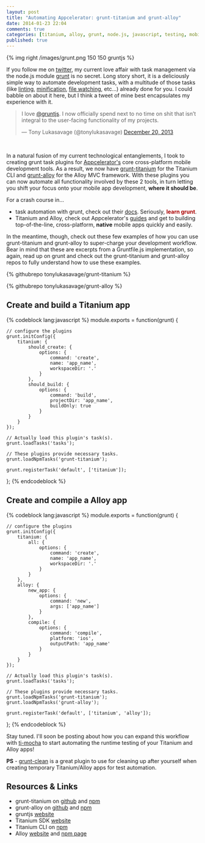 ```yaml
---
layout: post
title: "Automating Appcelerator: grunt-titanium and grunt-alloy"
date: 2014-01-23 22:04
comments: true
categories: [titanium, alloy, grunt, node.js, javascript, testing, mobile]
published: true
---
```


{% img right /images/grunt.png 150 150 gruntjs %}

If you follow me on [twitter](https://twitter.com/tonylukasavage), my current love affair with task management via the node.js module [grunt](http://gruntjs.com/) is no secret. Long story short, it is a deliciously simple way to automate development tasks, with a multitude of those tasks (like [linting](https://github.com/gruntjs/grunt-contrib-jshint), [minification](https://github.com/gruntjs/grunt-contrib-uglify), [file watching](https://npmjs.org/package/grunt-contrib-watch), etc...) already done for you. I could babble on about it here, but I think a tweet of mine best encapsulates my experience with it.<!-- more -->

<blockquote class="twitter-tweet" lang="en"><p>I love <a href="https://twitter.com/gruntjs">@gruntjs</a>. I now officially spend next to no time on shit that isn’t integral to the user-facing functionality of my projects.</p>&mdash; Tony Lukasavage (@tonylukasavage) <a href="https://twitter.com/tonylukasavage/statuses/414071952039772160">December 20, 2013</a></blockquote>
<script async src="//platform.twitter.com/widgets.js" charset="utf-8"></script><br>

In a natural fusion of my current technological entanglements, I took to creating grunt task plugins for [Appcelerator's](http://www.appcelerator.com/titanium/) core cross-platform mobile development tools. As a result, we now have [grunt-titanium](https://npmjs.org/package/grunt-titanium) for the Titanium CLI and [grunt-alloy](https://npmjs.org/package/grunt-alloy) for the Alloy MVC framework. With these plugins you can now automate all functionality involved by these 2 tools, in turn letting you shift your focus onto your mobile app development, **where it should be**.

For a crash course in...

* task automation with grunt, check out their [docs](http://gruntjs.com/getting-started). Seriously, <span style="color:#a00;font-weight:bold;">learn grunt</span>.
* Titanium and Alloy, check out Appcelerator's [guides](http://docs.appcelerator.com/titanium/latest/) and get to building top-of-the-line, cross-platform, **native** mobile apps quickly and easily.

In the meantime, though, check out these few examples of how you can use grunt-titanium and grunt-alloy to super-charge your development workflow. Bear in mind that these are excerpts from a Gruntfile.js implementation, so again, read up on grunt and check out the grunt-titanium and grunt-alloy repos to fully understand how to use these examples.

{% githubrepo tonylukasavage/grunt-titanium %}

{% githubrepo tonylukasavage/grunt-alloy %}

## Create and build a Titanium app

{% codeblock lang:javascript %}
module.exports = function(grunt) {

	// configure the plugins
	grunt.initConfig({
		titanium: {
			should_create: {
				options: {
					command: 'create',
					name: 'app_name',
					workspaceDir: '.'
				}
			},
			should_build: {
				options: {
					command: 'build',
					projectDir: 'app_name',
					buildOnly: true
				}
			}
		}
	});

	// Actually load this plugin's task(s).
	grunt.loadTasks('tasks');

	// These plugins provide necessary tasks.
	grunt.loadNpmTasks('grunt-titanium');

	grunt.registerTask('default', ['titanium']);
};
{% endcodeblock %}

## Create and compile a Alloy app

{% codeblock lang:javascript %}
module.exports = function(grunt) {

	// configure the plugins
	grunt.initConfig({
		titanium: {
			all: {
				options: {
					command: 'create',
					name: 'app_name',
					workspaceDir: '.'
				}
			}
		},
		alloy: {
			new_app: {
				options: {
					command: 'new',
					args: ['app_name']
				}
			},
			compile: {
				options: {
					command: 'compile',
					platform: 'ios',
					outputPath: 'app_name'
				}
			}
		}
	});

	// Actually load this plugin's task(s).
	grunt.loadTasks('tasks');

	// These plugins provide necessary tasks.
	grunt.loadNpmTasks('grunt-titanium');
	grunt.loadNpmTasks('grunt-alloy');

	grunt.registerTask('default', ['titanium', 'alloy']);
};
{% endcodeblock %}

Stay tuned. I'll soon be posting about how you can expand this workflow with [ti-mocha](https://github.com/tonylukasavage/ti-mocha) to start automating the runtime testing of your Titanium and Alloy apps!

**PS** - [grunt-clean](https://github.com/gruntjs/grunt-contrib-clean) is a great plugin to use for cleaning up after yourself when creating temporary Titanium/Alloy apps for test automation.

## Resources & Links

* grunt-titanium on [github](https://github.com/tonylukasavage/grunt-titanium) and [npm](https://npmjs.org/package/grunt-titanium)
* grunt-alloy on [github](https://github.com/tonylukasavage/grunt-alloy) and [npm](https://npmjs.org/package/grunt-alloy)
* gruntjs [website](http://gruntjs.com/)
* Titanium SDK [website](http://www.appcelerator.com/titanium/)
* Titanium CLI on [npm](https://npmjs.org/package/grunt-titanium)
* Alloy [website](http://www.appcelerator.com/titanium/alloy/) and [npm page](https://npmjs.org/package/alloy)